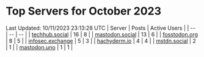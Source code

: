 # Top Servers for October 2023
Last Updated: 10/11/2023 23:13:28 UTC
| Server | Posts | Active Users |
| -- | -- | -- |
| [techhub.social](https://techhub.social/tags/PowerShell) | 16 | 8 |
| [mastodon.social](https://mastodon.social/tags/PowerShell) | 13 | 6 |
| [fosstodon.org](https://fosstodon.org/tags/PowerShell) | 8 | 5 |
| [infosec.exchange](https://infosec.exchange/tags/PowerShell) | 5 | 3 |
| [hachyderm.io](https://hachyderm.io/tags/PowerShell) | 4 | 4 |
| [mstdn.social](https://mstdn.social/tags/PowerShell) | 2 | 1 |
| [mastodon.uno](https://mastodon.uno/tags/PowerShell) | 1 | 1 |
